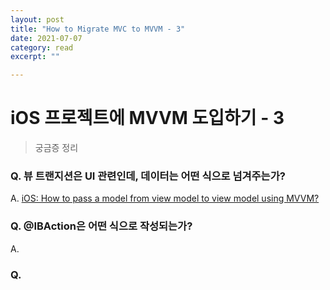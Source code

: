 ```yaml
---
layout: post
title: "How to Migrate MVC to MVVM - 3" 
date: 2021-07-07
category: read 
excerpt: ""

---
```


# iOS 프로젝트에 MVVM 도입하기 - 3

> 궁금증 정리

### Q. 뷰 트랜지션은 UI 관련인데, 데이터는 어떤 식으로 넘겨주는가?

A. [iOS: How to pass a model from view model to view model using MVVM?](https://stackoverflow.com/questions/43815549/ios-how-to-pass-a-model-from-view-model-to-view-model-using-mvvm) 

### Q. @IBAction은 어떤 식으로 작성되는가?

A. 

### Q. 

